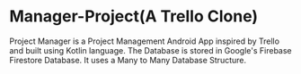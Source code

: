 # Manager-Project(A Trello Clone)

Project Manager is a Project Management Android App inspired by Trello and built using Kotlin language.
The Database is stored in Google's Firebase Firestore Database. It uses a Many to Many Database Structure.
